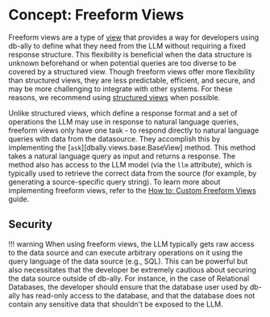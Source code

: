 # Concept: Freeform Views

Freeform views are a type of [view](views.md) that provides a way for developers using db-ally to define what they need from the LLM without requiring a fixed response structure. This flexibility is beneficial when the data structure is unknown beforehand or when potential queries are too diverse to be covered by a structured view. Though freeform views offer more flexibility than structured views, they are less predictable, efficient, and secure, and may be more challenging to integrate with other systems. For these reasons, we recommend using [structured views](./structured_views.md) when possible.

Unlike structured views, which define a response format and a set of operations the LLM may use in response to natural language queries, freeform views only have one task - to respond directly to natural language queries with data from the datasource. They accomplish this by implementing the [`ask`][dbally.views.base.BaseView] method. This method takes a natural language query as input and returns a response. The method also has access to the LLM model (via the `llm` attribute), which is typically used to retrieve the correct data from the source (for example, by generating a source-specific query string). To learn more about implementing freeform views, refer to the [How to: Custom Freeform Views](../how-to/custom_freeform_views.md) guide.

## Security

!!! warning
   When using freeform views, the LLM typically gets raw access to the data source and can execute arbitrary operations on it using the query language of the data source (e.g., SQL). This can be powerful but also necessitates that the developer be extremely cautious about securing the data source outside of db-ally. For instance, in the case of Relational Databases, the developer should ensure that the database user used by db-ally has read-only access to the database, and that the database does not contain any sensitive data that shouldn't be exposed to the LLM.